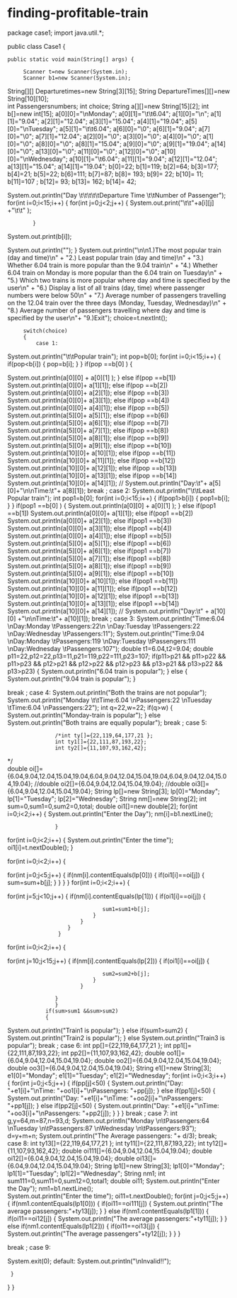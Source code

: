 # finding-profitable-train
package case1;
import java.util.*;

public class Case1 {


    public static void main(String[] args) {

         Scanner t=new Scanner(System.in);
         Scanner b1=new Scanner(System.in);
String[][] Departuretimes=new String[3][15];
         String DepartureTimes[][]=new String[10][10];  
         int Passengersnumbers;
         int choice;
            String a[][]=new String[15][2];
       int b[]=new int[15];
a[0][0]="\nMonday";
a[0][1]="\t\t6.04";
a[1][0]="\n";
a[1][1]="9.04";
a[2][1]="12.04";
a[3][1]="15.04";
a[4][1]="19.04";
a[5][0]="\nTuesday";
a[5][1]="\t\t6.04";
a[6][0]="\0";
a[6][1]="9.04";
a[7][0]="\0";
a[7][1]="12.04";
a[2][0]="\0";
a[3][0]="\0";
a[4][0]="\0";
a[1][0]="\0";
a[8][0]="\0";
a[8][1]="15.04";
a[9][0]="\0";
a[9][1]="19.04";
a[14][0]="\0";
a[13][0]="\0";
a[11][0]="\0";
a[12][0]="\0";
a[10][0]="\nWednesday";
a[10][1]="\t6.04";
a[11][1]="9.04";
a[12][1]="12.04";
a[13][1]="15.04";
a[14][1]="19.04";
b[0]=22;
b[1]=119;
b[2]=64;
b[3]=177;
b[4]=21;
b[5]=22;
b[6]=111;
b[7]=87;
b[8]= 193;
b[9]= 22;
b[10]= 11;
b[11]=107 ;
b[12]= 93;
b[13]= 162;
b[14]= 42;



System.out.println("Day \t\t\t\t\tDeparture Time \t\tNumber of Passenger");
for(int i=0;i<15;i++)
        {
for(int j=0;j<2;j++)
            {
System.out.print("\t\t"+a[i][j] +"\t\t" );       

            }

System.out.print(b[i]);

System.out.println(""); 
        }
System.out.println("\n\n1.)The most popular train (day and time)\n" +
"2.) Least popular train (day and time)\n" +
"3.) Whether 6.04 train is more popular than the 9.04 train\n" +
"4.) Whether 6.04 train on Monday is more popular than the 6.04 train on Tuesday\n" +
"5.) Which two trains is more popular where day and time is specified by the user\n" +
"6.) Display a list of all trains (day, time) where passenger numbers were below 50\n" +
"7.) Average number of passengers travelling on the 12.04 train over the three days (Monday, Tuesday, Wednesday)\n" +
"8.) Average number of passengers travelling where day and time is specified by the user\n"+
"9.)Exit");
         choice=t.nextInt();


         switch(choice)
         {
             case 1:
System.out.println("\t\tPopular train");
                 int pop=b[0];
for(int i=0;i<15;i++)
                 {
                     if(pop<b[i])
                     {
                         pop=b[i];
                     }
                 }
if(pop ==b[0] )
                         {

System.out.println(a[0][0] + a[0][1]  );
                         }
                         else if(pop ==b[1])
System.out.println(a[0][0]+ a[1][1]);
                     else if(pop ==b[2])
System.out.println(a[0][0]+ a[2][1]);
                         else if(pop ==b[3])
System.out.println(a[0][0]+ a[3][1]);
                     else if(pop ==b[4])
System.out.println(a[0][0]+ a[4][1]);
                         else if(pop ==b[5])
System.out.println(a[5][0]+ a[5][1]);
                         else if(pop ==b[6])
System.out.println(a[5][0]+ a[6][1]);
                    else if(pop ==b[7])
System.out.println(a[5][0]+ a[7][1]);
                else if(pop ==b[8])
System.out.println(a[5][0]+ a[8][1]);
                         else if(pop ==b[9])
System.out.println(a[5][0]+ a[9][1]);
                         else if(pop ==b[10])
System.out.println(a[10][0]+ a[10][1]);
                     else if(pop ==b[11])
System.out.println(a[10][0]+ a[11][1]);
                     else if(pop ==b[12])
System.out.println(a[10][0]+ a[12][1]);
                    else if(pop ==b[13])
System.out.println(a[10][0]+ a[13][1]);
                         else if(pop ==b[14])
System.out.println(a[10][0]+ a[14][1]);
                // System.out.println("Day:\t"+ a[5][0]+"\n\nTime:\t"+ a[8][1]);
break ;
             case 2:
System.out.println("\t\tLeast Popular train");
                 int pop1=b[0];
for(int i=0;i<15;i++)
                 {
                     if(pop1>b[i])
                     {
                         pop1=b[i];
                     }
                 }
if(pop1 ==b[0] )
                         {
System.out.println(a[0][0] + a[0][1]  );
                         }
                         else if(pop1 ==b[1])
System.out.println(a[0][0]+ a[1][1]);
                     else if(pop1 ==b[2])
System.out.println(a[0][0]+ a[2][1]);
                         else if(pop1 ==b[3])
System.out.println(a[0][0]+ a[3][1]);
                     else if(pop1 ==b[4])
System.out.println(a[0][0]+ a[4][1]);
                         else if(pop1 ==b[5])
System.out.println(a[5][0]+ a[5][1]);
                         else if(pop1 ==b[6])
System.out.println(a[5][0]+ a[6][1]);
                    else if(pop1 ==b[7])
System.out.println(a[5][0]+ a[7][1]);
                 else if(pop1 ==b[8])
System.out.println(a[5][0]+ a[8][1]);
                         else if(pop1 ==b[9])
System.out.println(a[5][0]+ a[9][1]);
                         else if(pop1 ==b[10])
System.out.println(a[10][0]+ a[10][1]);
                     else if(pop1 ==b[11])
System.out.println(a[10][0]+ a[11][1]);
                     else if(pop1 ==b[12])
System.out.println(a[10][0]+ a[12][1]);
                    else if(pop1 ==b[13])
System.out.println(a[10][0]+ a[13][1]);
                         else if(pop1 ==b[14])
System.out.println(a[10][0]+ a[14][1]);
             // System.out.println("Day:\t" + a[10][0] +"\n\nTime:\t"+ a[10][1]);
break ;
             case 3:
System.out.println("Time:6.04 \nDay:Monday \tPassengers:22\n \nDay:Tuesday \tPassengers:22 \nDay:Wednesday \tPassengers:11");
System.out.println("Time:9.04 \nDay:Monday \tPassengers:119 \nDay:Tuesday \tPassengers:111 \nDay:Wednesday \tPassengers:107");
                 double t1=6.04,t2=9.04;
                 double p11=22,p12=22,p13=11,p21=119,p22=111,p23=107;
                 if(p11>p21 && p11>p22 && p11>p23 && p12>p21 && p12>p22 && p12>p23 && p13>p21 && p13>p22 && p13>p23)
                 {
System.out.println("6.04 train is popular");
                 }
                 else
                 {
System.out.println("9.04 train is popular");
                 }

break ;
             case 4:
System.out.println("Both the trains are not popular");                 
System.out.println("Monday \t\tTime:6.04 \nPassengers:22 \nTuesday \tTime:6.04 \nPassengers:22");
                int q=22,w=22;
                if(q>w)
                {
System.out.println("Monday-train is popular");
                        }
                else
System.out.println("Both trains are equally popular");
break ;
             case 5:

                   /*int ty[]={22,119,64,177,21 };
                   int ty1[]={22,111,87,193,22};
                   int ty2[]={11,107,93,162,42};
*/                   
double oi[]={6.04,9.04,12.04,15.04,19.04,6.04,9.04,12.04,15.04,19.04,6.04,9.04,12.04,15.04,19.04};
                   //double oi2[]={6.04,9.04,12.04,15.04,19.04};
                   //double oi3[]={6.04,9.04,12.04,15.04,19.04};
                   String lp[]=new String[3];
lp[0]="Monday";
lp[1]="Tuesday";
lp[2]="Wednesday";
                   String nm[]=new String[2];
                   int sum=0,sum1=0,sum2=0,total;
                   double oi1[]=new double[2];
for(int i=0;i<2;i++)
                   {
System.out.println("Enter the Day");
                   nm[i]=b1.nextLine();

                   }
for(int i=0;i<2;i++)
                   {
System.out.println("Enter the time");
                   oi1[i]=t.nextDouble();
                   }


for(int i=0;i<2;i++)
                   {

for(int j=0;j<5;j++)
                       {
                           if(nm[i].contentEquals(lp[0]))
                           {
                               if(oi1[i]==oi[j])
                               {
                                  sum=sum+b[j]; 
                               }
                               }
                       }
                   }
for(int i=0;i<2;i++)
                   {

for(int j=5;j<10;j++)
                       {
                           if(nm[i].contentEquals(lp[1]))
                           {
                               if(oi1[i]==oi[j])
                               {

                                  sum1=sum1+b[j]; 
                               } 
                           }
                       }
                    }

for(int i=0;i<2;i++)
                   {

for(int j=10;j<15;j++)
                       {
                            if(nm[i].contentEquals(lp[2]))
                           {
                                if(oi1[i]==oi[j])
                               {

                                  sum2=sum2+b[j]; 
                               }
                           }

                   }
                   }
                if(sum>sum1 &&sum>sum2)
                {
System.out.println("Train1 is popular");
                }
                else if(sum1>sum2)
                {
System.out.println("Train2 is popular");
                }
                else
System.out.println("Train3 is popular");
break ;
             case 6:
                  int pp[]={22,119,64,177,21 };
                   int pp1[]={22,111,87,193,22};
                   int pp2[]={11,107,93,162,42};
                   double oo1[]={6.04,9.04,12.04,15.04,19.04};
                   double oo2[]={6.04,9.04,12.04,15.04,19.04};
                   double oo3[]={6.04,9.04,12.04,15.04,19.04};
String  e1[]=new String[3];
                   e1[0]="Monday";
                   e1[1]="Tuesday";
                   e1[2]="Wednesday";
for(int i=0;i<3;i++)
                   {
for(int j=0;j<5;j++)
                       {
                           if(pp[j]<50)
                           {
System.out.println("Day: "+e1[i]+"\nTime: "+oo1[i]+"\nPassengers: "+pp[j]);
                           }
                           else if(pp1[j]<50)
                           {
System.out.println("Day: "+e1[i]+"\nTime: "+oo2[i]+"\nPassengers: "+pp1[j]);
                           }
                           else if(pp2[j]<50)
                           {
System.out.println("Day: "+e1[i]+"\nTime: "+oo3[i]+"\nPassengers: "+pp2[j]);
                           }
                       }
                   }
break ;
             case 7:
                  int g,y=64,m=87,n=93,d;
System.out.println("Monday \n\tPassengers:64 \nTuesday \n\tPassengers:87 \nWednesday \n\tPassengers:93");        
                 d=y+m+n;
System.out.println("The Average passengers: "+ d/3);
                 break;
             case 8:
                  int ty13[]={22,119,64,177,21 };
                   int ty11[]={22,111,87,193,22};
                   int ty12[]={11,107,93,162,42};
                   double oi111[]={6.04,9.04,12.04,15.04,19.04};
                   double oi12[]={6.04,9.04,12.04,15.04,19.04};
                   double oi13[]={6.04,9.04,12.04,15.04,19.04};
                   String lp1[]=new String[3];
                   lp1[0]="Monday";
                   lp1[1]="Tuesday";
                   lp1[2]="Wednesday";
                   String nm1;
                   int sum111=0,sum11=0,sum12=0,total1;
                   double oi11;
System.out.println("Enter the Day");
                   nm1=b1.nextLine();  
System.out.println("Enter the time");
                   oi11=t.nextDouble();
for(int j=0;j<5;j++)
                       {
if(nm1.contentEquals(lp1[0]))
                           {
                               if(oi11==oi111[j])
                               {
System.out.println("The average passengers:"+ty13[j]); 
                               }
                               }
                           else if(nm1.contentEquals(lp1[1]))
                           {
                               if(oi11==oi12[j])
                               {
System.out.println("The average passengers:"+ty11[j]); 
                               } 
                           }
                           else if(nm1.contentEquals(lp1[2]))
                           {
                                if(oi11==oi13[j])
                               {
System.out.println("The average passengers"+ty12[j]); 
                               }
                           }
                       }


break ;
             case 9:

System.exit(0); 
             default:
System.out.println("\nInvalid!!");

     }

}
}


